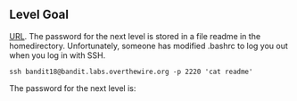 ## Level Goal

[URL](https://overthewire.org/wargames/bandit/bandit19.html).
The password for the next level is stored in a file readme in the homedirectory. Unfortunately, someone has modified .bashrc to log you out when you log in with SSH.

```shell
ssh bandit18@bandit.labs.overthewire.org -p 2220 'cat readme'
```
The password for the next level is: <!-- cGWpMaKXVwDUNgPAVJbWYuGHVn9zl3j8 -->